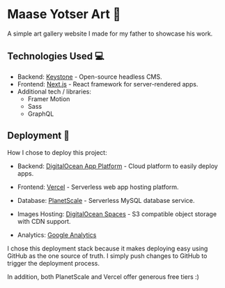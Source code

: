 # Maase Yotser Art 🎨

A simple art gallery website I made for my father to showcase his work.

## Technologies Used 💻

* Backend: [Keystone](https://www.keystonejs.com) - Open-source headless CMS.
* Frontend: [Next.js](https://nextjs.org/) - React framework for server-rendered apps.
* Additional tech / libraries:
  * Framer Motion
  * Sass 
  * GraphQL
  
## Deployment 🚀

How I chose to deploy this project:

* Backend: [DigitalOcean App Platform](https://www.digitalocean.com/products/app-platform) - Cloud platform to easily deploy apps.

* Frontend: [Vercel](https://vercel.com) - Serverless web app hosting platform.

* Database: [PlanetScale](https://planetscale.com/) - Serverless MySQL database service.

* Images Hosting: [DigitalOcean Spaces](https://www.digitalocean.com/products/spaces) - S3 compatible object storage with CDN support.

* Analytics: [Google Analytics](https://analytics.google.com)

I chose this deployment stack because it makes deploying easy using GitHub as the one source of truth. I simply push changes to GitHub to trigger the deployment process.

In addition, both PlanetScale and Vercel offer generous free tiers :)

